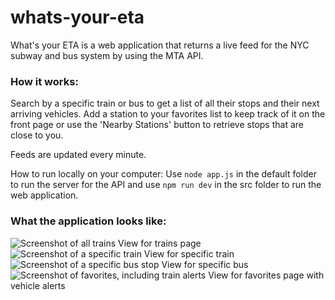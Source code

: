 # whats-your-eta

What's your ETA is a web application that returns a live feed for the NYC subway and bus system by using the MTA API.

### How it works:
Search by a specific train or bus to get a list of all their stops and their next arriving vehicles. Add a station to your favorites list to keep track of it on the front page or use the 'Nearby Stations' button to retrieve stops that are close to you.

Feeds are updated every minute. 

How to run locally on your computer:
Use `node app.js` in the default folder to run the server for the API and use `npm run dev` in the src folder to run the web application.

### What the application looks like:
![Screenshot of all trains](https://imgur.com/ApvICiJ.jpg)
View for trains page
![Screenshot of a specific train](https://imgur.com/A8OVjlb.jpg)
View for specific train
![Screenshot of a specific bus stop](https://imgur.com/kvobici.jpg)
View for specific bus
![Screenshot of favorites, including train alerts](https://imgur.com/A9751bu.jpg)
View for favorites page with vehicle alerts